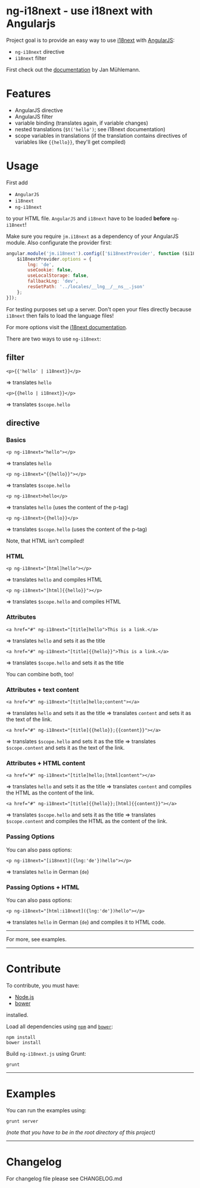 # ng-i18next - use i18next with Angularjs #

Project goal is to provide an easy way to use [i18next](http://i18next.com/) with [AngularJS](http://angularjs.org/):

- `ng-i18next` directive
- `i18next` filter

First check out the [documentation](http://i18next.com) by Jan Mühlemann.

# Features #
- AngularJS directive
- AngularJS filter
- variable binding (translates again, if variable changes)
- nested translations (`$t('hello')`; see i18next documentation)
- scope variables in translations (if the translation contains directives of variables like `{{hello}}`, they'll get compiled)

# Usage #
First add

- `AngularJS`
- `i18next`
- `ng-i18next`

to your HTML file. `AngularJS` and `i18next` have to be loaded **before** `ng-i18next`!

Make sure you require `jm.i18next` as a dependency of your AngularJS module. Also configurate the provider first:

```js
angular.module('jm.i18next').config(['$i18nextProvider', function ($i18nextProvider) {
	$i18nextProvider.options = {
		lng: 'de',
		useCookie: false,
		useLocalStorage: false,
		fallbackLng: 'dev',
		resGetPath: '../locales/__lng__/__ns__.json'
	};
}]);
```

For testing purposes set up a server. Don't open your files directly because `i18next` then fails to load the language files!

For more options visit the [i18next documentation](http://i18next.com/pages/doc_init.html).

There are two ways to use `ng-i18next`:

## filter ##
	<p>{{'hello' | i18next}}</p>
=> translates `hello`

	<p>{{hello | i18next}}</p>
=> translates `$scope.hello`

## directive ##

### Basics ###

	<p ng-i18next="hello"></p>
=> translates `hello`

	<p ng-i18next="{{hello}}"></p>
=> translates `$scope.hello`

	<p ng-i18next>hello</p>
=> translates `hello` (uses the content of the p-tag)

	<p ng-i18next>{{hello}}</p>
=> translates `$scope.hello` (uses the content of the p-tag)

Note, that HTML isn't compiled!

### HTML ###

	<p ng-i18next="[html]hello"></p>
=> translates `hello` and compiles HTML

	<p ng-i18next="[html]{{hello}}"></p>
=> translates `$scope.hello` and compiles HTML

### Attributes ###

	<a href="#" ng-i18next="[title]hello">This is a link.</a>
=> translates `hello` and sets it as the title

	<a href="#" ng-i18next="[title]{{hello}}">This is a link.</a>
=> translates `$scope.hello` and sets it as the title

You can combine both, too!

### Attributes + text content ###

	<a href="#" ng-i18next="[title]hello;content"></a>
=> translates `hello` and sets it as the title
=> translates `content` and sets it as the text of the link.

	<a href="#" ng-i18next="[title]{{hello}};{{content}}"></a>
=> translates `$scope.hello` and sets it as the title
=> translates `$scope.content` and sets it as the text of the link.

### Attributes + HTML content ###

	<a href="#" ng-i18next="[title]hello;[html]content"></a>
=> translates `hello` and sets it as the title
=> translates `content` and compiles the HTML as the content of the link.

	<a href="#" ng-i18next="[title]{{hello}};[html]{{content}}"></a>
=> translates `$scope.hello` and sets it as the title
=> translates `$scope.content` and compiles the HTML as the content of the link.

### Passing Options ###
You can also pass options:

	<p ng-i18next="[i18next]({lng:'de'})hello"></p>
=> translates `hello` in German (`de`)

### Passing Options + HTML ###
You can also pass options:

	<p ng-i18next="[html:i18next]({lng:'de'})hello"></p>
=> translates `hello` in German (`de`) and compiles it to HTML code.

---------

For more, see examples.

---------

# Contribute #

To contribute, you must have:

- [Node.js](http://nodejs.org/)
- [bower](http://bower.io/)

installed.

Load all dependencies using [`npm`](https://npmjs.org/) and [`bower`](http://bower.io/):

	npm install
	bower install

Build `ng-i18next.js` using Grunt:

	grunt

---------

# Examples #

You can run the examples using:

	grunt server

_(note that you have to be in the root directory of this project)_

---------

# Changelog #

For changelog file please see CHANGELOG.md
